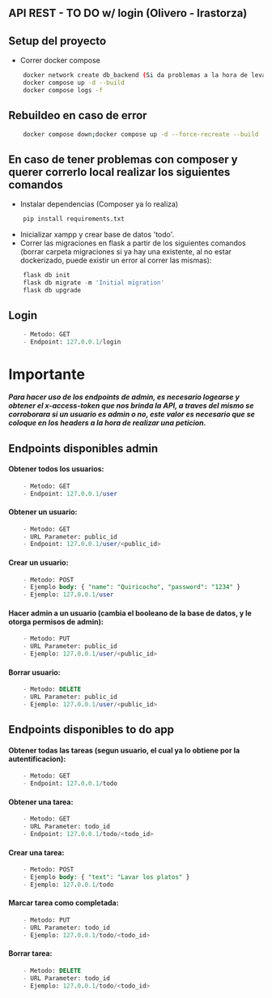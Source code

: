 ## API REST - TO DO w/ login (Olivero - Irastorza)

## Setup del proyecto
- Correr docker compose
```bash
    docker network create db_backend (Si da problemas a la hora de levantar la db)
    docker compose up -d --build
    docker compose logs -f
```
## Rebuildeo en caso de error
```bash
    docker compose down;docker compose up -d --force-recreate --build
```


## En caso de tener problemas con composer y querer correrlo local realizar los siguientes comandos
- Instalar dependencias (Composer ya lo realiza)
```bash
    pip install requirements.txt
```
- Inicializar xampp y crear base de datos 'todo'.
- Correr las migraciones en flask a partir de los siguientes comandos (borrar carpeta migraciones si ya hay una existente, al no estar dockerizado, puede existir un error al correr las mismas):
```python
    flask db init
    flask db migrate -m 'Initial migration'
    flask db upgrade
```
## Login 
```sql
    - Metodo: GET
    - Endpoint: 127.0.0.1/login 
```

# Importante
##### Para hacer uso de los endpoints de admin, es necesario logearse y obtener el x-access-token que nos brinda la API, a traves del mismo se corroborara si un usuario es admin o no, este valor es necesario que se coloque en los headers a la hora de realizar una peticion.

## Endpoints disponibles admin
#### Obtener todos los usuarios: 
```sql
    - Metodo: GET
    - Endpoint: 127.0.0.1/user
```

#### Obtener un usuario: 
```sql
    - Metodo: GET
    - URL Parameter: public_id
    - Endpoint: 127.0.0.1/user/<public_id>
```

#### Crear un usuario: 
```sql
    - Metodo: POST
    - Ejemplo body: { "name": "Quiricocho", "password": "1234" }
    - Ejemplo: 127.0.0.1/user
```

#### Hacer admin a un usuario (cambia el booleano de la base de datos, y le otorga permisos de admin): 
```sql
    - Metodo: PUT
    - URL Parameter: public_id
    - Ejemplo: 127.0.0.1/user/<public_id>
```

#### Borrar usuario: 
```sql
    - Metodo: DELETE
    - URL Parameter: public_id
    - Ejemplo: 127.0.0.1/user/<public_id>
```

## Endpoints disponibles to do app
#### Obtener todas las tareas (segun usuario, el cual ya lo obtiene por la autentificacion): 
```sql
    - Metodo: GET
    - Endpoint: 127.0.0.1/todo
```

#### Obtener una tarea: 
```sql
    - Metodo: GET
    - URL Parameter: todo_id
    - Endpoint: 127.0.0.1/todo/<todo_id>
```

#### Crear una tarea: 
```sql
    - Metodo: POST
    - Ejemplo body: { "text": "Lavar los platos" }
    - Ejemplo: 127.0.0.1/todo
```

#### Marcar tarea como completada: 
```sql
    - Metodo: PUT
    - URL Parameter: todo_id
    - Ejemplo: 127.0.0.1/todo/<todo_id>
```

#### Borrar tarea: 
```sql
    - Metodo: DELETE
    - URL Parameter: todo_id
    - Ejemplo: 127.0.0.1/todo/<todo_id>
```


